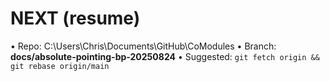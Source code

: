 <!-- status: stub; target: 150+ words -->
<!-- status: stub; target: 150+ words -->
<!-- status: stub; target: 150+ words -->
# NEXT (resume)

• Repo: C:\Users\Chris\Documents\GitHub\CoModules
• Branch: **docs/absolute-pointing-bp-20250824**
• Suggested: `git fetch origin && git rebase origin/main`



